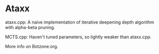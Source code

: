 # Ataxx
ataxx.cpp: A naive implementation of iterative deepening depth algorithm with alpha-beta pruning.

MCTS.cpp: Haven't tuned parameters, so lightly weaker than ataxx.cpp.

More info on Botzone.org.
